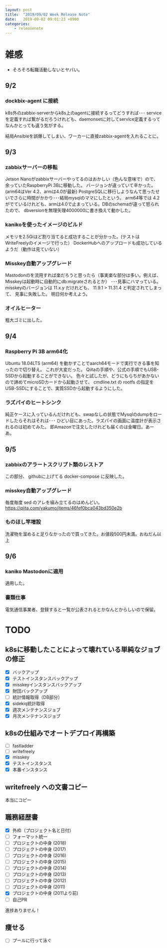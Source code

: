 ```yaml
---
layout: post
title:  "2019/09/02 Week Release Note"
date:   2019-09-02 09:01:23 +0900
categories:
	- releasenote
---
```

# 雑感

* そろそろ転職活動しないとヤバい。

## 9/2

### dockbix-agent に接続

k8s外のzabbix-serverからk8s上のagentに接続するってどうすれば･･･
serviceを定義すれば繋がるだろうけれども、daemonsetに対してservice定義するってなんかとっても違う気がする。

結局Ansibleを誤爆してしまい、ワーカーに直接zabbix-agentを入れることに。

## 9/3

### zabbixサーバーの移転

Jetson Nanoがzabbixサーバーやってるのはおかしい（色んな意味で）ので、余っていたRaspberryPi 3Bに移動した。
バージョンが違っていて辛かった。 (arm64はVer 4.2、armは4.0が最新)
PostgreSQLに移行しようなんて思ったせいでさらに時間がかかり･･･結局mysqlのママにしたという。
arm64等では 4.2がでているけれども、armは4.0で止まっている。DBのschemaが違って怒られたので、
dbversionを無理矢理4000000に書き換えて動かした。

### kanikoを使ったイメージのビルド

メモリを2.5Giほど割り当てると成功することが分かった。(テストはWriteFreelyのイメージで行った）
DockerHubへのアップロードも成功しているようだ（動作は見ていない）

### Misskey自動アップグレード

Mastodonのを流用すれば楽だろうと思ったら（事実楽な部分は多い。例えば、Misskeyは起動時に自動的にdb:migrateされるとか）
･･･見事にハマっている。misskeyのバージョンは 11.x.y だけれども、 11.9.1 > 11.31.4 と判定されてしまって、
見事に失敗した。 明日何か考えよう。

### オイルヒーター

粗大ゴミに出した。

## 9/4

### Raspberry Pi 3B arm64化

Ubuntu 18.04LTS (arm64) を動かすことでaarch64モードで実行できる事を知ったので切り替え。
これが大変だった。 Qiitaの手順や、公式の手順でもUSB-SSDから起動することができない。
色々と試したが、どうにもらちがあかないので諦めてmicroSDカードから起動させて、
cmdline.txt の rootfs の指定をUSB-SSDにすることで、実質SSDから起動するようにした。

### ラズパイのヒートシンク

純正ケースに入っているんだけれども、swapなしの状態でMysqlのdumpをロードしたらそれはそれは･･･
ひどい目にあった。ラズパイの画面に温度計が表示されるのは初めてみた。
即Amazonで注文したけれども届くのは金曜日。あーあ。

## 9/5

### zabbixのアラートスクリプト類のレストア

この部分、 githubに上げてる docker-compose に反映した。

### misskey自動アップグレード

毎度毎度 sed のアレを組み立てるのはめんどい。
https://qiita.com/yakumo/items/46fef0bca043bd350e2b

### ものほし竿増設

洗濯物を溜めると足りなかったので買ってきた。お値段500円未満。おねだん以上

## 9/6 

### kaniko Mastodonに適用

適用した。

### 書類仕事

電気通信事業者、登録すると一覧が公表されるとかなんとからしいので保留。

# TODO

## k8sに移動したことによって壊れている単純なジョブの修正

- [x] バックアップ
- [x] テストインスタンスバックアップ
- [x] misskeyインスタンスバックアップ
- [x] 財団バックアップ
- [ ] 統計情報取得（DB部分）
- [x] sidekiq統計取得 
- [x] 週次メンテナンスジョブ
- [x] 月次メンテナンスジョブ

## k8sの仕組みでオートデプロイ再構築
- [ ] fastladder
- [ ] writefreely
- [x] misskey
- [x] テストインスタンス
- [x] 本番インスタンス

## writefreely への文書コピー

本当にコピー

## 職務経歴書

- [x] 外枠（プロジェクト名と日付）
- [ ] フォーマット統一
- [ ] プロジェクトの中身 (2018)
- [ ] プロジェクトの中身 (2017)
- [ ] プロジェクトの中身 (2016)
- [ ] プロジェクトの中身 (2015)
- [ ] プロジェクトの中身 (2014)
- [ ] プロジェクトの中身 (2013)
- [ ] プロジェクトの中身 (2012)
- [ ] プロジェクトの中身 (2011)
- [x] プロジェクトの中身 (2011より前)
- [ ] 自己PR

進捗ありません！

## 痩せる

- [ ] プールに行って泳ぐ

